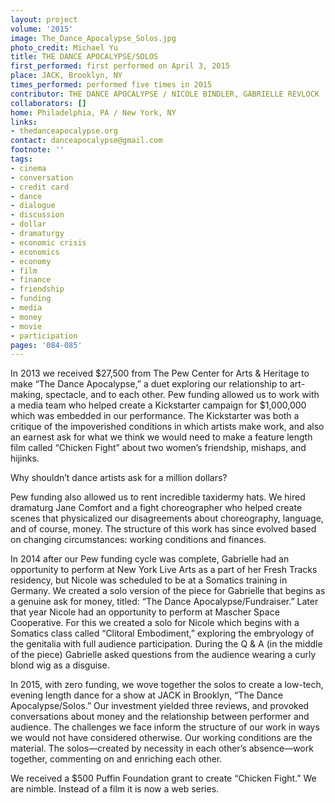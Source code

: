 ```yaml
---
layout: project
volume: '2015'
image: The_Dance_Apocalypse_Solos.jpg
photo_credit: Michael Yu
title: THE DANCE APOCALYPSE/SOLOS
first_performed: first performed on April 3, 2015
place: JACK, Brooklyn, NY
times_performed: performed five times in 2015
contributor: THE DANCE APOCALYPSE / NICOLE BINDLER, GABRIELLE REVLOCK
collaborators: []
home: Philadelphia, PA / New York, NY
links:
- thedanceapocalypse.org
contact: danceapocalypse@gmail.com
footnote: ''
tags:
- cinema
- conversation
- credit card
- dance
- dialogue
- discussion
- dollar
- dramaturgy
- economic crisis
- economics
- economy
- film
- finance
- friendship
- funding
- media
- money
- movie
- participation
pages: '084-085'
---
```


In 2013 we received $27,500 from The Pew Center for Arts & Heritage to make “The Dance Apocalypse,” a duet exploring our relationship to art-making, spectacle, and to each other. Pew funding allowed us to work with a media team who helped create a Kickstarter campaign for $1,000,000 which was embedded in our performance. The Kickstarter was both a critique of the impoverished conditions in which artists make work, and also an earnest ask for what we think we would need to make a feature length film called “Chicken Fight” about two women’s friendship, mishaps, and hijinks.

Why shouldn’t dance artists ask for a million dollars?

Pew funding also allowed us to rent incredible taxidermy hats. We hired dramaturg Jane Comfort and a fight choreographer who helped create scenes that physicalized our disagreements about choreography, language, and of course, money. The structure of this work has since evolved based on changing circumstances: working conditions and finances.

In 2014 after our Pew funding cycle was complete, Gabrielle had an opportunity to perform at New York Live Arts as a part of her Fresh Tracks residency, but Nicole was scheduled to be at a Somatics training in Germany. We created a solo version of the piece for Gabrielle that begins as a genuine ask for money, titled: “The Dance Apocalypse/Fundraiser.” Later that year Nicole had an opportunity to perform at Mascher Space Cooperative. For this we created a solo for Nicole which begins with a Somatics class called “Clitoral Embodiment,” exploring the embryology of the genitalia with full audience participation. During the Q & A (in the middle of the piece) Gabrielle asked questions from the audience wearing a curly blond wig as a disguise.

In 2015, with zero funding, we wove together the solos to create a low-tech, evening length dance for a show at JACK in Brooklyn, “The Dance Apocalypse/Solos.” Our investment yielded three reviews, and provoked conversations about money and the relationship between performer and audience. The challenges we face inform the structure of our work in ways we would not have considered otherwise. Our working conditions are the material. The solos—created by necessity in each other’s absence—work together, commenting on and enriching each other.

We received a $500 Puffin Foundation grant to create “Chicken Fight.” We are nimble. Instead of a film it is now a web series.
